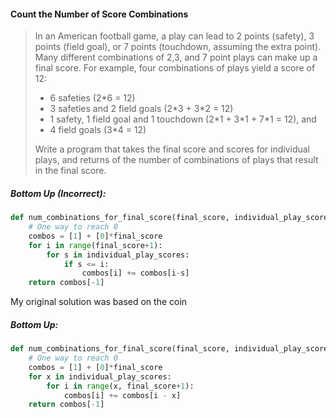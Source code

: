 #### Count the Number of Score Combinations

> In an American football game, a play can lead to 2 points \(safety\), 3 points \(field goal\), or 7 points \(touchdown, assuming the extra point\). Many different combinations of 2,3, and 7 point plays can make up a final score. For example, four combinations of plays yield a score of 12:
>
> * 6 safeties \(2\*6 = 12\)
> * 3 safeties and 2 field goals \(2\*3 + 3\*2 = 12\)
> * 1 safety, 1 field goal and 1 touchdown \(2\*1 + 3\*1 + 7\*1 = 12\), and 
> * 4 field goals \(3\*4 = 12\)
>
> Write a program that takes the final score and scores for individual plays, and returns of the number of combinations of plays that result in the final score.

##### Bottom Up \(Incorrect\):

```py
def num_combinations_for_final_score(final_score, individual_play_scores):
    # One way to reach 0
    combos = [1] + [0]*final_score
    for i in range(final_score+1):
        for s in individual_play_scores:
            if s <= i:
                combos[i] += combos[i-s]
    return combos[-1]
```

My original solution was based on the coin 

##### Bottom Up:

```py
def num_combinations_for_final_score(final_score, individual_play_scores):
    # One way to reach 0
    combos = [1] + [0]*final_score
    for x in individual_play_scores:
        for i in range(x, final_score+1):
            combos[i] += combos[i - x]
    return combos[-1]
```




